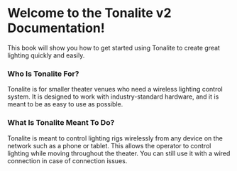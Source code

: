 # Welcome to the Tonalite v2 Documentation!

This book will show you how to get started using Tonalite to create great lighting quickly and easily.

### Who Is Tonalite For?

Tonalite is for smaller theater venues who need a wireless lighting control system. It is designed to work with industry-standard hardware, and it is meant to be as easy to use as possible.

### What Is Tonalite Meant To Do?

Tonalite is meant to control lighting rigs wirelessly from any device on the network such as a phone or tablet. This allows the operator to control lighting while moving throughout the theater. You can still use it with a wired connection in case of connection issues.
